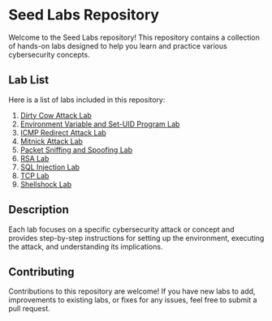 
# Seed Labs Repository

Welcome to the Seed Labs repository! This repository contains a collection of hands-on labs designed to help you learn and practice various cybersecurity concepts.

## Lab List

Here is a list of labs included in this repository:

1. [Dirty Cow Attack Lab](Seed%20Labs/Dirty%20cow%20attack%20Lab/)
2. [Environment Variable and Set-UID Program Lab](Environment%20Variable%20and%20Set-UID%20Program%20Lab/)
3. [ICMP Redirect Attack Lab](ICMP%20redirect%20attack%20Lab/)
4. [Mitnick Attack Lab](Mitnick%20Attack%20Lab/)
5. [Packet Sniffing and Spoofing Lab](Packet-Sniffing-and-Spoofing%20Lab/)
6. [RSA Lab](RSA%20Lab/)
7. [SQL Injection Lab](SQL%20INJECTION%20Lab/)
8. [TCP Lab](TCP%20Lab/)
9. [Shellshock Lab](shellshock%20Lab/)

## Description

Each lab focuses on a specific cybersecurity attack or concept and provides step-by-step instructions for setting up the environment, executing the attack, and understanding its implications. 

## Contributing

Contributions to this repository are welcome! If you have new labs to add, improvements to existing labs, or fixes for any issues, feel free to submit a pull request.

